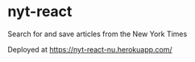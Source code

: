 # nyt-react
Search for and save articles from the New York Times

Deployed at https://nyt-react-nu.herokuapp.com/
